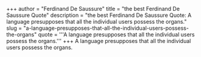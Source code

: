 +++
author = "Ferdinand De Saussure"
title = "the best Ferdinand De Saussure Quote"
description = "the best Ferdinand De Saussure Quote: A language presupposes that all the individual users possess the organs."
slug = "a-language-presupposes-that-all-the-individual-users-possess-the-organs"
quote = '''A language presupposes that all the individual users possess the organs.'''
+++
A language presupposes that all the individual users possess the organs.
